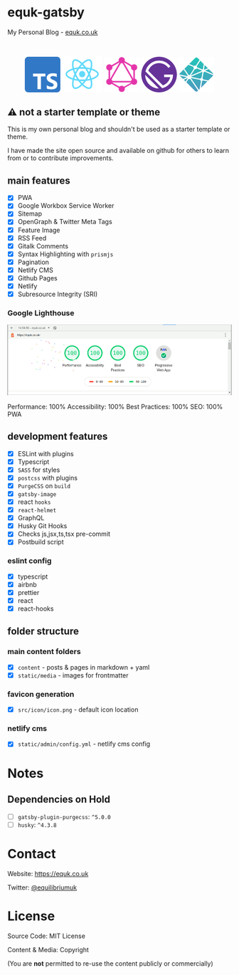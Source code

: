 # equk-gatsby

My Personal Blog - [equk.co.uk](https://equk.co.uk)

<br />

<p align="center">
<img src="./static/media/logos/typescript.svg" alt="typescript-logo" width="80px">
<img src="./static/media/logos/reactsq.svg" alt="reactjs-logo" width="90px">
<img src="./static/media/images/2019/06/graphql.svg" alt="graphql-logo" width="80px">
<img src="./static/media/logos/gatsby.svg" alt="gatsby-logo" width="80px">
<img src="./static/media/logos/netlify.svg" alt="netlify-logo" width="80px">
</p>

## ⚠️ not a starter template or theme

This is my own personal blog and shouldn't be used as a starter template or theme.

I have made the site open source and available on github for others to learn from or to contribute improvements.

## main features

- [x] PWA
- [x] Google Workbox Service Worker
- [x] Sitemap
- [x] OpenGraph & Twitter Meta Tags
- [x] Feature Image
- [x] RSS Feed
- [x] Gitalk Comments
- [x] Syntax Highlighting with `prismjs`
- [x] Pagination
- [x] Netlify CMS
- [x] Github Pages
- [x] Netlify
- [x] Subresource Integrity (SRI)

### Google Lighthouse

![](./static/media/images/equk_lighthouse.png)

Performance: 100%    Accessibility: 100%     Best Practices: 100%    SEO: 100%   PWA

## development features

- [x] ESLint with plugins
- [x] Typescript
- [x] `SASS` for styles
- [x] `postcss` with plugins
- [x] `PurgeCSS` on `build`
- [x] `gatsby-image`
- [x] react `hooks`
- [x] `react-helmet`
- [x] GraphQL
- [x] Husky Git Hooks
- [x] Checks js,jsx,ts,tsx pre-commit
- [x] Postbuild script

### eslint config

- [x] typescript
- [x] airbnb
- [x] prettier
- [x] react
- [x] react-hooks

## folder structure

### main content folders

- [x] `content` - posts & pages in markdown + yaml
- [x] `static/media` - images for frontmatter

### favicon generation

- [x] `src/icon/icon.png` - default icon location

### netlify cms

- [x] `static/admin/config.yml` - netlify cms config

# Notes

## Dependencies on Hold

- [ ] `gatsby-plugin-purgecss`: `^5.0.0`
- [ ] `husky`: `^4.3.8`

# Contact

Website: https://equk.co.uk

Twitter: [@equilibriumuk](https://twitter.com/equilibriumuk)

# License

Source Code: MIT License

Content & Media: Copyright

(You are **not** permitted to re-use the content publicly or commercially)
